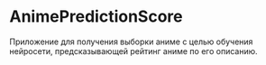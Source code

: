 # AnimePredictionScore
Приложение для получения выборки аниме с целью обучения нейросети, предсказывающей рейтинг аниме по его описанию.
